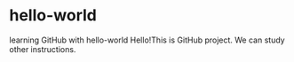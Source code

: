 # hello-world
learning GitHub with hello-world
Hello!This is GitHub project.
We can study other instructions.
